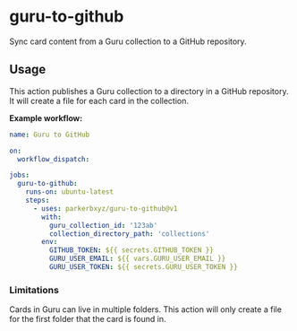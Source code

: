 # guru-to-github

Sync card content from a Guru collection to a GitHub repository.

## Usage

This action publishes a Guru collection to a directory in a GitHub repository. It will create a file for each card in the collection.

**Example workflow:**

```yaml
name: Guru to GitHub

on:
  workflow_dispatch:

jobs:
  guru-to-github:
    runs-on: ubuntu-latest
    steps:
      - uses: parkerbxyz/guru-to-github@v1
        with:
          guru_collection_id: '123ab'
          collection_directory_path: 'collections'
        env:
          GITHUB_TOKEN: ${{ secrets.GITHUB_TOKEN }}
          GURU_USER_EMAIL: ${{ vars.GURU_USER_EMAIL }}
          GURU_USER_TOKEN: ${{ secrets.GURU_USER_TOKEN }}
```

### Limitations

Cards in Guru can live in multiple folders. This action will only create a file for the first folder that the card is found in.
